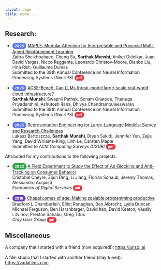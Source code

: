 ```yaml
---
layout: page
title: more...
---
```


## Research:

* <span style="display: inline-block; padding: 3px 8px; border-radius: 12px; font-size: 0.75rem; font-weight: bold; color: white; background-color: #5C7AEA;">2025</span> <ins>MAPLE: Modular Attention for Interpretable and Prosocial Multi-Agent Reinforcement Learning</ins> <br /> Zahra Sheikhbahaee, Chang Su, __Sarthak Munshi__, Aniket Didolkar, Juan David Vargas, Nicco Reggente, Leonardo Christov-Moore, Dianbo Liu, Irina Rish, Guillaume Dumas <br /> Submitted to the 39th Annual Conference on Neural Information Processing Systems (NeurIPS) <span style="display: inline-block; padding: 2px 6px; border-radius: 8px; font-size: 0.7rem; font-weight: bold; color: white; background-color: #dc3545;">pdf</span>

* <span style="display: inline-block; padding: 3px 8px; border-radius: 12px; font-size: 0.75rem; font-weight: bold; color: white; background-color: #5C7AEA;">2025</span> <ins>ACSE-Bench: Can LLMs threat-model large-scale real-world cloud infrastructure?</ins> <br /> __Sarthak Munshi__, Swapnil Pathak, Sonam Ghatode, Thenuga Priyadarshini, Ashutosh Rana, Dhivya Chandramouleeswaran <br /> Submitted to the 39th Annual Conference on Neural Information Processing Systems (NeurIPS) <a href="https://arxiv.org/abs/2502.17601"><span style="display: inline-block; padding: 2px 6px; border-radius: 8px; font-size: 0.7rem; font-weight: bold; color: white; background-color: #dc3545;">pdf</span></a>
  
* <span style="display: inline-block; padding: 3px 8px; border-radius: 12px; font-size: 0.75rem; font-weight: bold; color: white; background-color: #5C7AEA;">2025</span> <ins>Representation Engineering for Large-Language Models: Survey and Research Challenges</ins> <br/> Lukasz Bartoszcze, __Sarthak Munshi__, Bryan Sukidi, Jennifer Yen, Zejia Yang, David Williams-King, Linh Le, Carsten Maple<br/> Submitted to _ACM Computing Surveys (CSUR)_ <a href="https://arxiv.org/abs/2502.17601"><span style="display: inline-block; padding: 2px 6px; border-radius: 8px; font-size: 0.7rem; font-weight: bold; color: white; background-color: #dc3545;">pdf</span></a>&nbsp;&nbsp;
  
Attributed for my contributions to the following projects:
* <span style="display: inline-block; padding: 3px 8px; border-radius: 12px; font-size: 0.75rem; font-weight: bold; color: white; background-color: #28a745;">2022</span> <ins>A Field Experiment to Study the Effect of Ad-Blocking and Anti-Tracking on Consumer Behavior</ins> <br />Cristobal Cheyre, Zijun Ding, Li Jiang, Florian Schaub, Jeremy Thomas, Alessandro Acquisti<br /> _Economics of Digital Services_
<a href="https://www.law.upenn.edu/live/files/12361-a-field-experiment-to-study-the-effect-of"><span style="display: inline-block; padding: 2px 6px; border-radius: 8px; font-size: 0.7rem; font-weight: bold; color: white; background-color: #dc3545;">pdf</span></a>

* <span style="display: inline-block; padding: 3px 8px; border-radius: 12px; font-size: 0.75rem; font-weight: bold; color: white; background-color: #6f42c1;">2018</span> <ins>Chapel comes of age: Making scalable programming productive</ins> <br /> Bradford L Chamberlain, Elliot Ronaghan, Ben Albrecht, Lydia Duncan, Michael Ferguson, Ben Harshbarger, David Iten, David Keaton, Vassily Litvinov, Preston Sahabu, Greg Titus<br /> _Cray User Group_ <a href="https://chapel-lang.org/publications/cug2018-chapel.pdf"><span style="display: inline-block; padding: 2px 6px; border-radius: 8px; font-size: 0.7rem; font-weight: bold; color: white; background-color: #dc3545;">pdf</span></a>

## Miscellaneous
A company that I started with a friend (now acquired!): <a href='https://unsql.ai'>https://unsql.ai</a><br /><br />
A film studio that I started with another friend (stay tuned): <a href='https://vadafilms.com'>https://vadafilms.com</a>


<!--
Few open-source projects:
-  vibe coded <a href='https://terms.ninja'>terms.ninja</a>
-  wrote the <a href='https://chapel-lang.org/docs/modules/packages/Crypto.html'>crypto stdlib</a> for Chapel
-  contributed evals to UK AISI's <a href='https://github.com/UKGovernmentBEIS/inspect_ai'>inspect AI framwork
-->

<!--
<h2>Press</h2>
<ul>
  <li><a href="https://nyweekly.com/tech/the-hidden-heroes-of-ai-keeping-your-data-safe-in-the-age-of-machine-learning/" target="_blank">The Hidden Heroes of AI: Keeping Your Data Safe in the Age of Machine Learning</a><br><em>New York Weekly</em></li>
  <li><a href="https://beforeitsnews.com/business/2024/12/what-do-experts-have-to-say-about-ai-safety-3744192.html" target="_blank">What Do Experts Have To Say About AI Safety?</a><br><em>Before It's News</em></li>
  <li><a href="https://www.msn.com/en-us/news/technology/how-artificial-intelligence-is-rapidly-changing-cybersecurity-according-to-project-security-engineer-sarthak-munshi/ar-AA1t4AkI" target="_blank">How Artificial Intelligence Is Rapidly Changing Cybersecurity</a><br><em>MSN</em></li>
  <li><a href="https://www.newsbreak.com/news/3621862378760-how-to-stay-cyber-safe-while-traveling-according-to-tech-expert-sarthak-munshi" target="_blank">How To Stay Cyber Safe While Traveling</a><br><em>NewsBreak</em></li>
  <li><a href="https://www.thehindu.com/features/kids/play-the-numbers-game/article2888602.ece" target="_blank">Play the numbers game</a><br><em>The Hindu</em></li>
</ul>
<h2>Talks</h2>
<ul>
  <li><a href="https://www.youtube.com/watch?v=8gZSfT4y44w" target="_blank">Research Talk: Tightly CCA-Secure Encryption Without Pairings </a><br><em>Stanford Scholar</em></li>
</ul>
-->
